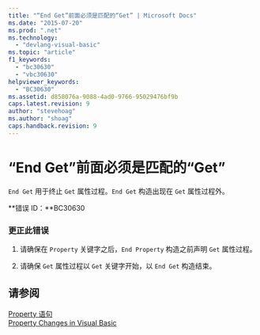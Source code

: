 ```yaml
---
title: "“End Get”前面必须是匹配的“Get” | Microsoft Docs"
ms.date: "2015-07-20"
ms.prod: ".net"
ms.technology: 
  - "devlang-visual-basic"
ms.topic: "article"
f1_keywords: 
  - "bc30630"
  - "vbc30630"
helpviewer_keywords: 
  - "BC30630"
ms.assetid: d858076a-9088-4ad0-9766-95029476bf9b
caps.latest.revision: 9
author: "stevehoag"
ms.author: "shoag"
caps.handback.revision: 9
---
```

# “End Get”前面必须是匹配的“Get”
`End Get` 用于终止 `Get` 属性过程。`End Get` 构造出现在 `Get` 属性过程外。  
  
 **错误 ID：**BC30630  
  
### 更正此错误  
  
1.  请确保在 `Property` 关键字之后，`End Property` 构造之前声明 `Get` 属性过程。  
  
2.  请确保 `Get` 属性过程以 `Get` 关键字开始，以 `End Get` 构造结束。  
  
## 请参阅  
 [Property 语句](../../visual-basic/language-reference/statements/property-statement.md)   
 [Property Changes in Visual Basic](http://msdn.microsoft.com/zh-cn/1c138efa-9bc2-44d7-80a0-f3a7c2510264)